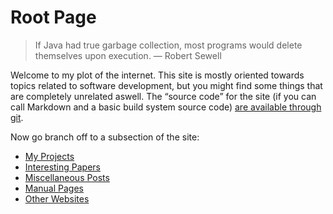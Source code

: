# Root Page

> If Java had true garbage collection, most programs would delete themselves
> upon execution.
> — Robert Sewell

Welcome to my plot of the internet.  This site is mostly oriented towards topics
related to software development, but you might find some things that are
completely unrelated aswell.  The “source code” for the site (if you can call
Markdown and a basic build system source code) [are available through git][1].

Now go branch off to a subsection of the site:

 - [My Projects][2]
 - [Interesting Papers][3]
 - [Miscellaneous Posts][4]
 - [Manual Pages][5]
 - [Other Websites][6]

[1]: https://git.thomasvoss.com/thomasvoss.com
[2]: /en/code
[3]: /en/doc
[4]: /en/etc
[5]: /en/man
[6]: /en/www
